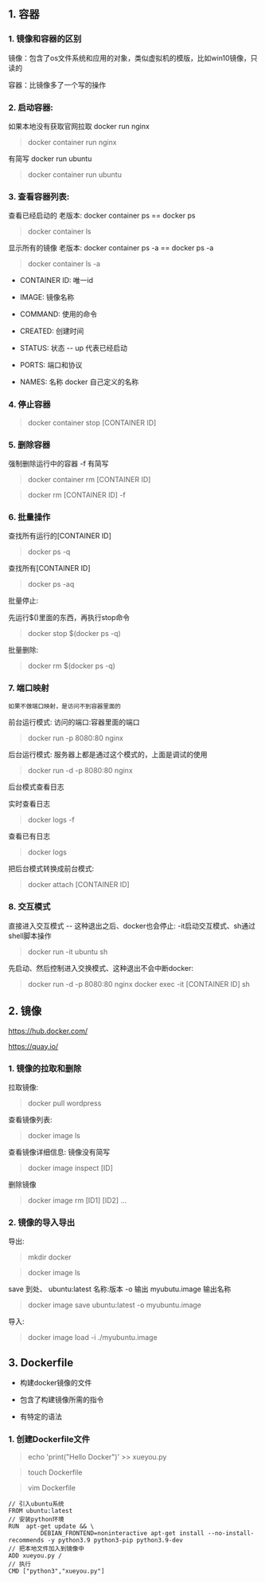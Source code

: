 ## 1. 容器

### 1. 镜像和容器的区别

镜像：包含了os文件系统和应用的对象，类似虚拟机的模版，比如win10镜像，只读的

容器：比镜像多了一个写的操作

### 2. 启动容器:

如果本地没有获取官网拉取 docker run nginx

> docker container run nginx  

有简写 docker run ubuntu

> docker container run ubuntu  

### 3. 查看容器列表:

查看已经启动的  老版本: docker container ps  ==  docker ps

> docker container ls   

显示所有的镜像   老版本:  docker container ps -a   ==    docker ps -a 

> docker container ls -a    

- CONTAINER ID: 唯一id

- IMAGE: 镜像名称

- COMMAND: 使用的命令

- CREATED: 创建时间

- STATUS: 状态  -- up 代表已经启动

- PORTS: 端口和协议

- NAMES: 名称 docker 自己定义的名称

### 4. 停止容器

> docker container stop [CONTAINER ID]


### 5. 删除容器

强制删除运行中的容器 -f   有简写

> docker container rm [CONTAINER ID]

> docker rm [CONTAINER ID] -f           


### 6. 批量操作

查找所有运行的[CONTAINER ID]

> docker ps -q      

查找所有[CONTAINER ID]

> docker ps -aq     

批量停止: 

先运行$()里面的东西，再执行stop命令

> docker stop $(docker ps -q) 

批量删除: 

> docker rm $(docker ps -q)


### 7. 端口映射

`如果不做端口映射，是访问不到容器里面的`

前台运行模式: 访问的端口:容器里面的端口

> docker run -p 8080:80 nginx           

后台运行模式: 服务器上都是通过这个模式的，上面是调试的使用

> docker run -d -p 8080:80 nginx          

后台模式查看日志

实时查看日志

> docker logs -f        

查看已有日志

> docker logs          

把后台模式转换成前台模式:

> docker attach [CONTAINER ID]


### 8. 交互模式

直接进入交互模式 -- 这种退出之后、docker也会停止:  -it启动交互模式、sh通过shell脚本操作

> docker run -it ubuntu sh          

先启动、然后控制进入交换模式、这种退出不会中断docker:

> docker run -d -p 8080:80 nginx
> docker exec -it [CONTAINER ID] sh


## 2. 镜像 

https://hub.docker.com/

https://quay.io/

### 1. 镜像的拉取和删除

拉取镜像: 

> docker pull wordpress


查看镜像列表:

> docker image ls


查看镜像详细信息:  镜像没有简写

> docker image inspect [ID] 


删除镜像

> docker image rm [ID1] [ID2] ... 


### 2. 镜像的导入导出

导出:

> mkdir docker

> docker image ls

save 到处、 ubuntu:latest 名称:版本  -o 输出  myubutu.image 输出名称

> docker image save ubuntu:latest -o myubuntu.image         


导入:

> docker image load -i ./myubuntu.image 


## 3. Dockerfile

- 构建docker镜像的文件

- 包含了构建镜像所需的指令

- 有特定的语法

### 1. 创建Dockerfile文件

> echo 'print("Hello Docker")' >> xueyou.py

> touch Dockerfile

> vim Dockerfile

```
// 引入ubuntu系统
FROM ubuntu:latest   
// 安装python环境
RUN  apt-get update && \
         DEBIAN_FRONTEND=noninteractive apt-get install --no-install-recommends -y python3.9 python3-pip python3.9-dev
// 把本地文件加入到镜像中
ADD xueyou.py /
// 执行
CMD ["python3","xueyou.py"]
```
